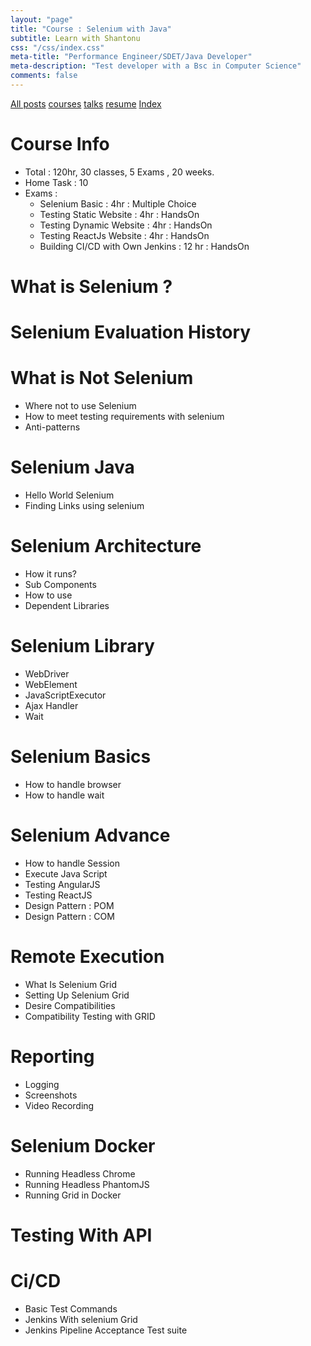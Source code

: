 ```yaml
---
layout: "page"
title: "Course : Selenium with Java"
subtitle: Learn with Shantonu
css: "/css/index.css"
meta-title: "Performance Engineer/SDET/Java Developer"
meta-description: "Test developer with a Bsc in Computer Science"
comments: false
---
```

<div class="list-filters">
    <a href="/" class="list-filter filter-selected">All posts</a>
    <a href="/courses" class="list-filter">courses</a>
	<a href="/talks" class="list-filter">talks</a>
    <a href="/resume" class="list-filter">resume</a>
    <a href="/tags" class="list-filter">Index</a>
</div>


# Course Info 
- Total : 120hr, 30 classes, 5 Exams , 20 weeks. 
- Home Task : 10
- Exams : 
    - Selenium Basic : 4hr : Multiple Choice
    - Testing Static Website : 4hr : HandsOn 
    - Testing Dynamic Website : 4hr : HandsOn
    - Testing ReactJs Website : 4hr : HandsOn
    - Building CI/CD with Own Jenkins : 12 hr : HandsOn

# What is Selenium ?

# Selenium Evaluation History

# What is Not Selenium
- Where not to use Selenium 
- How to meet testing requirements with selenium
- Anti-patterns 

# Selenium Java 
- Hello World Selenium 
- Finding Links using selenium 

# Selenium Architecture 
- How it runs?
- Sub Components
- How to use
- Dependent Libraries 

# Selenium Library 
- WebDriver
- WebElement
- JavaScriptExecutor
- Ajax Handler
- Wait

# Selenium Basics
- How to handle browser
- How to handle wait

# Selenium Advance
- How to handle Session
- Execute Java Script 
- Testing AngularJS 
- Testing ReactJS
- Design Pattern : POM
- Design Pattern : COM

# Remote Execution
- What Is Selenium Grid
- Setting Up Selenium Grid
- Desire Compatibilities
- Compatibility Testing with GRID

# Reporting 
- Logging 
- Screenshots 
- Video Recording 

# Selenium Docker 
- Running Headless Chrome
- Running Headless PhantomJS
- Running Grid in Docker 


# Testing With API 

# Ci/CD
- Basic Test Commands 
- Jenkins With selenium Grid
- Jenkins Pipeline Acceptance Test suite 